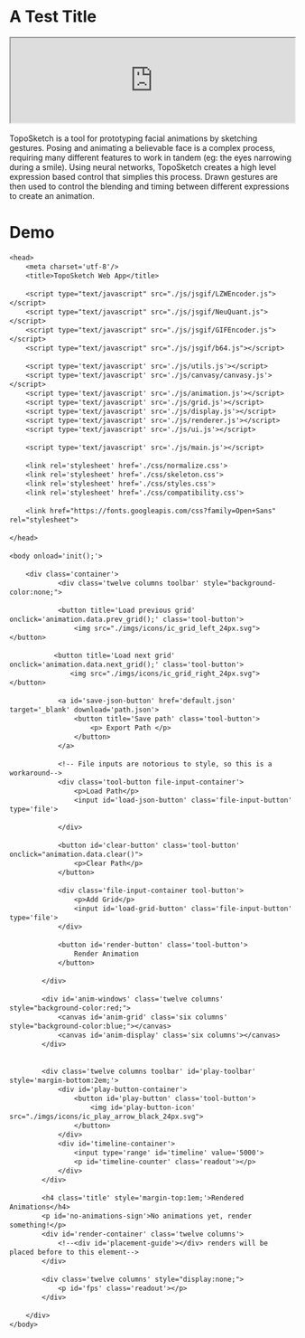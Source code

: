 

# A Test Title

<p style="text-align: center;">
<iframe src="https://drive.google.com/file/d/0B1UoLxmyYQA1ZHA3ZW5iR09sRTA/preview" width="100%"></iframe>
</p>
TopoSketch is a tool for prototyping facial animations by sketching gestures. Posing and animating a believable face is a complex process, requiring many different features to work in tandem (eg: the eyes narrowing during a smile). Using neural networks, TopoSketch creates a high level expression based control that simplies this process. Drawn gestures are then used to control the blending and timing between different expressions to create an animation. 

# Demo
<html>
    
    <head>
        <meta charset='utf-8'/>
        <title>TopoSketch Web App</title>
        
        <script type="text/javascript" src="./js/jsgif/LZWEncoder.js"></script>
        <script type="text/javascript" src="./js/jsgif/NeuQuant.js"></script>
        <script type="text/javascript" src="./js/jsgif/GIFEncoder.js"></script>
        <script type="text/javascript" src="./js/jsgif/b64.js"></script>

        <script type='text/javascript' src='./js/utils.js'></script>  
        <script type='text/javascript' src='./js/canvasy/canvasy.js'></script>
        <script type='text/javascript' src='./js/animation.js'></script>
        <script type='text/javascript' src='./js/grid.js'></script>
        <script type='text/javascript' src='./js/display.js'></script>
        <script type='text/javascript' src='./js/renderer.js'></script>
        <script type='text/javascript' src='./js/ui.js'></script>

        <script type='text/javascript' src='./js/main.js'></script>
        
        <link rel='stylesheet' href='./css/normalize.css'>
        <link rel='stylesheet' href='./css/skeleton.css'>
        <link rel='stylesheet' href='./css/styles.css'>
        <link rel='stylesheet' href='./css/compatibility.css'>

        <link href="https://fonts.googleapis.com/css?family=Open+Sans" rel="stylesheet">

    </head>

    <body onload='init();'>

        <div class='container'>
                <div class='twelve columns toolbar' style="background-color:none;">
               
                <button title='Load previous grid' onclick='animation.data.prev_grid();' class='tool-button'>
                    <img src="./imgs/icons/ic_grid_left_24px.svg"> </button>
               
               <button title='Load next grid' onclick='animation.data.next_grid();' class='tool-button'>
                   <img src="./imgs/icons/ic_grid_right_24px.svg"> </button>

                <a id='save-json-button' href='default.json' target='_blank' download='path.json'>
                    <button title='Save path' class='tool-button'>
                        <p> Export Path </p>
                    </button> 
                </a>
                
                <!-- File inputs are notorious to style, so this is a workaround-->
                <div class='tool-button file-input-container'>
                    <p>Load Path</p>
                    <input id='load-json-button' class='file-input-button' type='file'>
                
                </div>

                <button id='clear-button' class='tool-button' onclick="animation.data.clear()">
                    <p>Clear Path</p>
                </button>

                <div class='file-input-container tool-button'> 
                    <p>Add Grid</p>
                    <input id='load-grid-button' class='file-input-button' type='file'>
                </div>

                <button id='render-button' class='tool-button'>
                    Render Animation
                </button>

            </div>
            
            <div id='anim-windows' class='twelve columns' style="background-color:red;">
                <canvas id='anim-grid' class='six columns' style="background-color:blue;"></canvas>
                <canvas id='anim-display' class='six columns'></canvas>
            </div>


            <div class='twelve columns toolbar' id='play-toolbar' style='margin-bottom:2em;'>
                <div id='play-button-container'>
                    <button id='play-button' class='tool-button'>
                        <img id='play-button-icon' src="./imgs/icons/ic_play_arrow_black_24px.svg">
                    </button>
                </div>
                <div id='timeline-container'>
                    <input type='range' id='timeline' value='5000'>
                    <p id='timeline-counter' class='readout'></p>
                </div>
            </div> 

            <h4 class='title' style='margin-top:1em;'>Rendered Animations</h4>
            <p id='no-animations-sign'>No animations yet, render something!</p>
            <div id='render-container' class='twelve columns'>
                <!--<div id='placement-guide'></div> renders will be placed before to this element-->
            </div>

            <div class='twelve columns' style="display:none;">
                <p id='fps' class='readout'></p>
            </div> 

        </div>
    </body>
</html>
